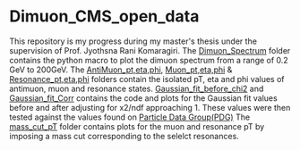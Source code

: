 # Dimuon_CMS_open_data
This repository is my progress during my master's thesis under the supervision of Prof. Jyothsna Rani Komaragiri.
The [Dimuon_Spectrum](https://github.com/Shounak2512/Dimuon_CMS_open_data/tree/main/Dimuon_Spectrum) folder contains the python macro to plot the dimuon spectrum from a range of 0.2 GeV to 200GeV.
The [AntiMuon_pt,eta,phi](https://github.com/Shounak2512/Dimuon_CMS_open_data/tree/main/AntiMuon_pt%2Ceta%2Cphi), [Muon_pt,eta,phi](https://github.com/Shounak2512/Dimuon_CMS_open_data/tree/main/Muon_pt%2Ceta%2Cphi) & [Resonance_pt,eta,phi](https://github.com/Shounak2512/Dimuon_CMS_open_data/tree/main/Resonance_pt%2Ceta%2Cphi) folders contain the isolated pT, eta and phi values of antimuon, muon and resonance states.
[Gaussian_fit_before_chi2](https://github.com/Shounak2512/Dimuon_CMS_open_data/tree/main/Gaussian_fit_before_chi2) and [Gaussian_fit_Corr](https://github.com/Shounak2512/Dimuon_CMS_open_data/tree/main/Gaussian_fit_Corr) contains the code and plots for the Gaussian fit values before and after adjusting for x2/ndf approaching 1. These values were then tested against the values found on [Particle Data Group(PDG)](https://pdglive.lbl.gov/Viewer.action)
The [mass_cut_pT](https://github.com/Shounak2512/Dimuon_CMS_open_data/tree/main/mass_cuts_pT) folder contains plots for the muon and resonance pT by imposing a mass cut corresponding to the selelct resonances.
